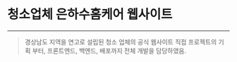 # 청소업체 은하수홈케어 웹사이트

---
> 경상남도 지역을 연고로 설립된 청소 업체의 공식 웹사이트
직접 프로젝트의 기획 부터, 프론트엔드, 백엔드, 배포까지 전체 개발을 담당하였음.
